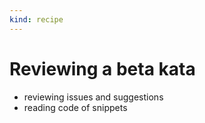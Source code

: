 ```yaml
---
kind: recipe
---
```


# Reviewing a beta kata

 - reviewing issues and suggestions
 - reading code of snippets

